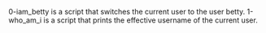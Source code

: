 0-iam_betty is a script that switches the current user to the user betty.
1-who_am_i is a script that prints the effective username of the current user.
